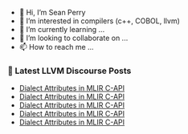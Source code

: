 - 👋 Hi, I’m Sean Perry
- 👀 I’m interested in compilers (c++, COBOL, llvm)
- 🌱 I’m currently learning ...
- 💞️ I’m looking to collaborate on ...
- 📫 How to reach me ...

<!---
s66perry/s66perry is a ✨ special ✨ repository because its `README.md` (this file) appears on your GitHub profile.
You can click the Preview link to take a look at your changes.
--->
### 📕 Latest LLVM Discourse Posts

<!-- DISCOURSE-LLVM:START -->
- [Dialect Attributes in MLIR C-API](https://discourse.llvm.org/t/dialect-attributes-in-mlir-c-api/87800#post_6)
- [Dialect Attributes in MLIR C-API](https://discourse.llvm.org/t/dialect-attributes-in-mlir-c-api/87800#post_5)
- [Dialect Attributes in MLIR C-API](https://discourse.llvm.org/t/dialect-attributes-in-mlir-c-api/87800#post_4)
- [Dialect Attributes in MLIR C-API](https://discourse.llvm.org/t/dialect-attributes-in-mlir-c-api/87800#post_3)
- [Dialect Attributes in MLIR C-API](https://discourse.llvm.org/t/dialect-attributes-in-mlir-c-api/87800#post_2)
<!-- DISCOURSE-LLVM:END -->
